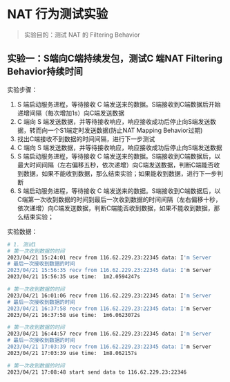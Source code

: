 # NAT 行为测试实验

> 实验目的：测试 NAT 的 Filtering Behavior 

## 实验一：S端向C端持续发包，测试C 端NAT Filtering Behavior持续时间

实验步骤：

1. S 端启动服务进程，等待接收 C 端发送来的数据。S端接收到C端数据后开始递增间隔（每次增加1s）向C端发送数据
2. C 端向 S 端发送数据，并等待接收响应，响应接收成功后停止向S端发送数据，转而向一个S1端定时发送数据(防止NAT Mapping Behavior过期)
3. 找出C端接收不到数据的时间间隔，进行下一步测试
4. C 端向 S 端发送数据，并等待接收响应，响应接收成功后停止向S端发送数据
5. S 端启动服务进程，等待接收 C 端发送来的数据。S端接收到C端数据后，以最大时间间隔（左右偏移五秒，依次递增）向C端发送数据，判断C端能否收到数据，如果不能收到数据，那么结束实验；如果能收到数据，进行下一步判断
6. S 端启动服务进程，等待接收 C 端发送来的数据。S端接收到C端数据后，以C端第一次收到数据的时间到最后一次收到数据的时间间隔（左右偏移十秒，依次递增）向C端发送数据，判断C端能否收到数据，如果不能收到数据，那么结束实验；

实验数据：

```bash
# 1. 测试1
# 第一次收到数据的时间
2023/04/21 15:24:01 recv from 116.62.229.23:22345 data: I'm Server
# 最后一次接收到数据的时间
2023/04/21 15:56:35 recv from 116.62.229.23:22345 data: I'm Server
2023/04/21 15:56:35 use time:  1m2.0594247s

# 第一次收到数据的时间
2023/04/21 16:01:06 recv from 116.62.229.23:22345 data: I'm Server
# 最后一次接收到数据的时间
2023/04/21 16:37:58 recv from 116.62.229.23:22345 data: I'm Server
2023/04/21 16:37:58 use time:  1m6.0623072s

# 第一次收到数据的时间
2023/04/21 16:44:57 recv from 116.62.229.23:22345 data: I'm Server
# 最后一次接收到数据的时间
2023/04/21 17:03:39 recv from 116.62.229.23:22345 data: I'm Server
2023/04/21 17:03:39 use time:  1m8.062157s

# 第一次收到数据的时间
2023/04/21 17:08:48 start send data to 116.62.229.23:22346
```


